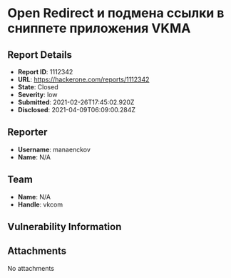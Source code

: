 # Open Redirect и подмена ссылки в сниппете приложения VKMA

## Report Details
- **Report ID**: 1112342
- **URL**: https://hackerone.com/reports/1112342
- **State**: Closed
- **Severity**: low
- **Submitted**: 2021-02-26T17:45:02.920Z
- **Disclosed**: 2021-04-09T06:09:00.284Z

## Reporter
- **Username**: manaenckov
- **Name**: N/A

## Team
- **Name**: N/A
- **Handle**: vkcom

## Vulnerability Information


## Attachments
No attachments
